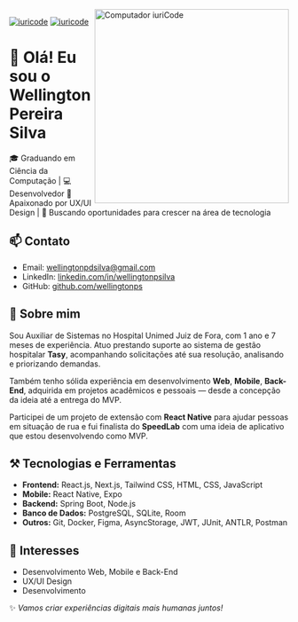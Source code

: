 <img src="https://raw.githubusercontent.com/MicaelliMedeiros/micaellimedeiros/master/image/computer-illustration.png" min-width="400px" max-width="400px" width="350px" align="right" alt="Computador iuriCode">

[![iuricode](https://github-readme-stats.vercel.app/api/top-langs/?username=wellingtonengps&hide=html&layout=compact&theme=dracula)](https://github.com/wellingtonengps/)
[![iuricode](https://github-readme-stats.vercel.app/api?username=wellingtonengps&theme=dracula)](https://github.com/wellingtonengps/) 

# 👋 Olá! Eu sou o Wellington Pereira Silva

🎓 Graduando em Ciência da Computação | 💻 Desenvolvedor 
🧠 Apaixonado por UX/UI Design | 🚀 Buscando oportunidades para crescer na área de tecnologia

## 📫 Contato

- Email: wellingtonpdsilva@gmail.com
- LinkedIn: [linkedin.com/in/wellingtonpsilva](https://www.linkedin.com/in/wellingtonpsilva/)
- GitHub: [github.com/wellingtonps](https://github.com/wellingtonps)

## 🧩 Sobre mim

Sou Auxiliar de Sistemas no Hospital Unimed Juiz de Fora, com 1 ano e 7 meses de experiência. Atuo prestando suporte ao sistema de gestão hospitalar **Tasy**, acompanhando solicitações até sua resolução, analisando e priorizando demandas.

Também tenho sólida experiência em desenvolvimento **Web**, **Mobile**, **Back-End**, adquirida em projetos acadêmicos e pessoais — desde a concepção da ideia até a entrega do MVP.

Participei de um projeto de extensão com **React Native** para ajudar pessoas em situação de rua e fui finalista do **SpeedLab** com uma ideia de aplicativo que estou desenvolvendo como MVP.

## ⚒️ Tecnologias e Ferramentas

- **Frontend:** React.js, Next.js, Tailwind CSS, HTML, CSS, JavaScript
- **Mobile:** React Native, Expo
- **Backend:** Spring Boot, Node.js
- **Banco de Dados:** PostgreSQL, SQLite, Room
- **Outros:** Git, Docker, Figma, AsyncStorage, JWT, JUnit, ANTLR, Postman

## 🧠 Interesses
- Desenvolvimento Web, Mobile e Back-End
- UX/UI Design
- Desenvolvimento

✨ *Vamos criar experiências digitais mais humanas juntos!*

